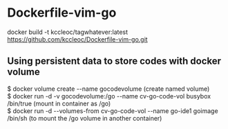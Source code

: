 # Dockerfile-vim-go
docker build -t kccleoc/tagwhatever:latest https://github.com/kccleoc/Dockerfile-vim-go.git

## Using persistent data to store codes with docker volume <br />
$ docker volume create --name gocodevolume (create named volume) <br />
$ docker run -d -v gocodevolume:/go --name cv-go-code-vol busybox /bin/true (mount in container as /go) <br />
$ docker run -d --volumes-from cv-go-code-vol --name go-ide1 goimage /bin/sh (to mount the /go volume in another container)
